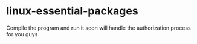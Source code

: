 # linux-essential-packages
Compile the program and run it
soon will handle the authorization process
for you guys
